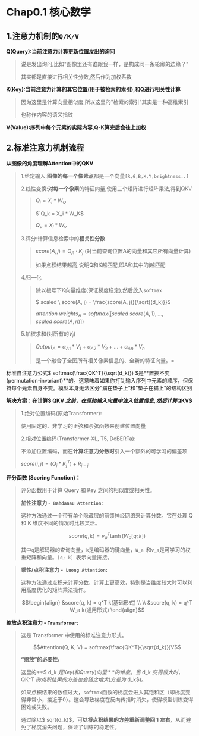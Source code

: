 # Chap0.1 核心数学

## 1.注意力机制的`Q/K/V`

**Q(Query):当前注意力计算更新位置发出的询问**

>   说是发出询问,比如"图像里还有谁跟我一样，是构成同一条轮廓的边缘？"
>
>   其实都是直接进行相关性分数,然后作为加权系数

**K(Key):当前注意力计算的其它位置(用于被检索的索引),和Q进行相关性计算**

>   因为这里是计算向量相似度,所以这里的"检索的索引"其实是一种高维索引
>
>   也称作内容的语义指纹

**V(Value):序列中每个元素的实际内容,Q-K算完后会往上加权**

## 2.标准注意力机制流程

**从图像的角度理解Attention中的QKV**

>   1.给定输入:**图像的每一个像素点**都是一个向量`[R,G,B,X,Y,brightness..]`
>
>   2.线性变换:**对每一个像素**的特征向量,使用三个矩阵进行矩阵乘法,得到QKV
>
>   >$`Q_i = X_i * W_Q`$
>   >
>   >$`Q_k = X_i * W_K$
>   >
>   >$`Q_v = X_i * W_v`$
>
>   3.评分:计算信息检索中的**相关性分数**
>
>   >   $`score(A,j) = Q_A \cdot K_j`$ (对当前查询位置A的向量和其它所有向量计算)
>   >
>   >   如果点积结果越高,说明Q和K越匹配,即A和其中的j越匹配
>
>   4.归一化
>
>   >   除以根号下K向量维度(保证梯度稳定),然后放入`softmax`
>   >
>   >   $` scaled \ score(A, j) = \frac{score(A, j)}{\sqrt{(d_k)}}`$
>   >
>   >   $`attention \ weights_A = softmax([scaled \ score(A,1), ..., scaled \ score(A,n)])`$
>
>   5.加权求和(对所有的$`V_j`$)
>
>   >   $`Output_A = α_{A1} * V_1 + α_{A2} * V_2 + ... + α_{An} * V_n`$
>   >
>   >   是一个融合了全图所有相关像素信息的、全新的特征向量。=

标准自注意力公式$` softmax(\frac{QK^T}{\sqrt(d_k)}) `$是**置换不变 (permutation-invariant)**的。这意味着如果你打乱输入序列中元素的顺序，但保持每个元素自身不变。模型本身无法区分“猫在垫子上”和“垫子在猫上”的结构区别

**解决方案：在计算$ QKV $之前，在原始输入向量中注入位置信息,然后计算$QKV$**

>   1.绝对位置编码(原始Transformer):
>
>   使用固定的、非学习的正弦和余弦函数来创建位置向量
>
>   2.相对位置编码(Transformer-XL, T5, DeBERTa):
>
>   不添加位置编码，而在**计算注意力分数时**引入一个额外的可学习的偏差项
>
>   $`score(i, j) = (Q_i * K_j^T) + R_{i-j}`$

**评分函数 (Scoring Function)：**

>评分函数用于计算 Query 和 Key 之间的相似度或相关性。
>
>**加性注意力 -` Bahdanau Attention`:**
>
>这种方法通过一个带有单个隐藏层的前馈神经网络来计算分数。它在处理 Q 和 K 维度不同的情况时比较灵活。
>
>```math
>score(q, k) = v_a^T \tanh(W_a[q; k])
>```
>
>
>其中` q `是解码器的查询向量，`k`是编码器的键向量，`W_a `和` v_a `是可学习的权重矩阵和向量。`[q; k] `表示向量拼接。

>**乘性/点积注意力 -` Luong Attention`:**
>
>这种方法通过点积来计算分数，计算上更高效，特别是当维度较大时可以利用高度优化的矩阵乘法操作。
>
>```math
>\begin{align}
>&score(q, k) = q^T k(基础形式)
>\\ \\
>&score(q, k) = q^T W_a k(通用形式)
>\end{align}
>```
>
>

**缩放点积注意力 - `Transformer`:**

>这是 Transformer 中使用的标准注意力形式。
>
>```math
>Attention(Q, K, V) = softmax(\frac{QK^T}{\sqrt{d_k}})V
>```
>
>
>
>**“缩放”的必要性:**
>
>这里的**$ d_k $是Key (和 Query) 向量**的维度。当$ d_k $变得很大时，$QK^T $的点积结果的方差也会随之增大 (方差为$ d_k$)。
>
>如果点积结果的数值过大，`softmax`函数的梯度会进入其饱和区（即梯度变得非常小，接近于0）。这会导致梯度在反向传播时消失，使得模型训练变得困难或失败。
>
>通过除以$ sqrt(d_k)$，**可以将点积结果的方差重新调整回 1 左右**，从而避免了梯度消失问题，保证了训练的稳定性。